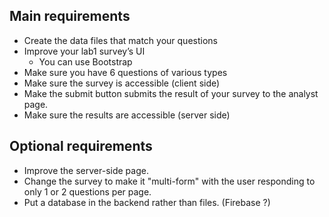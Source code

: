 ## Main requirements

- Create the data files that match your questions
- Improve your lab1 survey’s UI
    + You can use Bootstrap
- Make sure you have 6 questions of various types
- Make sure the survey is accessible (client side)
- Make the submit button submits the result of your
survey to the analyst page.
- Make sure the results are accessible (server side)

## Optional requirements
- Improve the server-side page.
- Change the survey to make it "multi-form" with the user responding to only 1
or 2 questions per page.
- Put a database in the backend rather than files. (Firebase ?)
